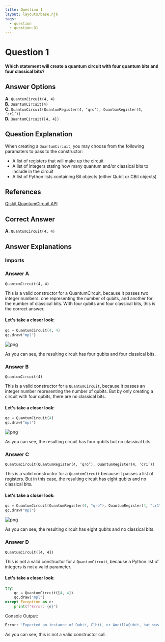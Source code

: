 ```yaml
---
title: Question 1
layout: layouts/base.njk
tags:
  - question
  - question-01
---
```

# Question 1

#### Which statement will create a quantum circuit with four quantum bits and four classical bits?

## Answer Options

**A.** `QuantumCircuit(4, 4)`  
**B.** `QuantumCircuit(4)`  
**C.** `QuantumCircuit(QuantumRegister(4, ‘qro’), QuantumRegister(4, ‘cr1’))`  
**D.** `QuantumCircuit([4, 4])`

## Question Explanation

When creating a `QuantumCircuit`, you may choose from the following paramaters to pass to the constructor:
* A list of registers that will make up the circuit
* A list of integers stating how many quantum and/or classical bits to include in the circuit
* A list of Python lists containing Bit objects (either Qubit or CBit objects)


## References

[Qiskit QuantumCircuit API](https://qiskit.org/documentation/stubs/qiskit.circuit.QuantumCircuit.html?highlight=quantumcircuit#qiskit.circuit.QuantumCircuit)

## Correct Answer

**A.** `QuantumCircuit(4, 4)`  

## Answer Explanations

### Imports

### Answer A

`QuantumCircuit(4, 4)`

This is a valid constructor for a QuantumCircuit, because it passes two integer numbers: one representing the number of qubits, and another for the number of classical bits.
With four qubits and four classical bits, this is the correct answer.

#### Let's take a closer look:


```python
qc = QuantumCircuit(4, 4)
qc.draw("mpl")
```




    
![png](output_13_0.png)
    



As you can see, the resulting circuit has four qubits and four classical bits.

### Answer B

`QuantumCircuit(4)`

This is a valid constructor for a `QuantumCircuit`, because it passes an integer number representing the number of qubits.
But by only creating a circuit with four qubits, there are no classical bits.

#### Let's take a closer look:


```python
qc = QuantumCircuit(4)
qc.draw("mpl")
```




    
![png](output_17_0.png)
    



As you can see, the resulting circuit has four qubits but no classical bits.

### Answer C

`QuantumCircuit(QuantumRegister(4, ‘qro’), QuantumRegister(4, ‘cr1’))`

This is a valid constructor for a `QuantumCircuit` because it passes a list of registers.
But in this case, the resulting circuit has eight qubits and no classical bits.

#### Let's take a closer look:


```python
qc = QuantumCircuit(QuantumRegister(4, "qro"), QuantumRegister(4, "cr1"))
qc.draw("mpl")
```




    
![png](output_21_0.png)
    



As you can see, the resulting circuit has eight qubits and no classical bits.

### Answer D

`QuantumCircuit([4, 4])`

This is not a valid constructor for a `QuantumCircuit`, because a Python list of integers is not a valid parameter.

#### Let's take a closer look:


```python
try:
    qc = QuantumCircuit([4, 4])
    qc.draw("mpl")
except Exception as e:
    print(f"Error: {e}")
```

Console Output:
```bash
Error: 'Expected an instance of Qubit, Clbit, or AncillaQubit, but was passed 4'

```

As you can see, this is not a valid constructor call.
